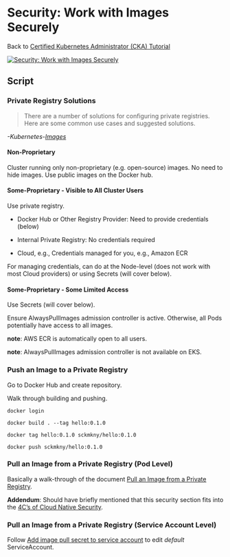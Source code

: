 # Security: Work with Images Securely

Back to [Certified Kubernetes Administrator (CKA) Tutorial](https://github.com/larkintuckerllc/k8s-cka-tutorial)

[![Security: Work with Images Securely](http://img.youtube.com/vi/QeAFOMXARqc/0.jpg)](https://youtu.be/QeAFOMXARqc)

## Script

### Private Registry Solutions

> There are a number of solutions for configuring private registries. Here are some common use cases and suggested solutions.

*-Kubernetes-[Images](https://kubernetes.io/docs/concepts/containers/images/#specifying-imagepullsecrets-on-a-pod)*

#### Non-Proprietary

Cluster running only non-proprietary (e.g. open-source) images. No need to hide images.
Use public images on the Docker hub.

#### Some-Proprietary - Visible to All Cluster Users

Use private registry.

* Docker Hub or Other Registry Provider: Need to provide credentials (below)

* Internal Private Registry: No credentials required

* Cloud, e.g., Credentials managed for you, e.g., Amazon ECR

For managing credentials, can do at the Node-level (does not work with most Cloud providers) or using Secrets (will cover below).

#### Some-Proprietary - Some Limited Access

Use Secrets (will cover below).

Ensure AlwaysPullImages admission controller is active. Otherwise, all Pods potentially have access to all images.

**note**: AWS ECR is automatically open to all users.

**note**: AlwaysPullImages admission controller is not available on EKS.

### Push an Image to a Private Registry

Go to Docker Hub and create repository.

Walk through building and pushing.

```plaintext
docker login

docker build . --tag hello:0.1.0

docker tag hello:0.1.0 sckmkny/hello:0.1.0

docker push sckmkny/hello:0.1.0
```

### Pull an Image from a Private Registry (Pod Level)

Basically a walk-through of the document [Pull an Image from a Private Registry](https://kubernetes.io/docs/tasks/configure-pod-container/pull-image-private-registry/).

**Addendum**: Should have briefly mentioned that this security section fits into the [4C’s of Cloud Native Security](https://kubernetes.io/docs/concepts/security/).

### Pull an Image from a Private Registry (Service Account Level)

Follow [Add image pull secret to service account](https://kubernetes.io/docs/tasks/configure-pod-container/configure-service-account/#add-imagepullsecrets-to-a-service-account) to edit *default* ServiceAccount.
